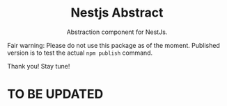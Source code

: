 <h1 align="center">Nestjs Abstract</h1>

<p align="center">Abstraction component for NestJs.</p>

Fair warning: Please do not use this package as of the moment. Published version is to test the actual `npm publish` command. 

Thank you! Stay tune!

# TO BE UPDATED
